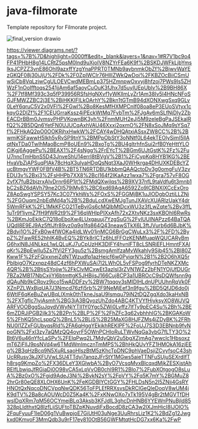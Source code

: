 # java-filmorate
Template repository for Filmorate project.

![final_version drawio](https://user-images.githubusercontent.com/76499013/184540930-ad61708d-4420-4132-a91b-c6f5002cabc6.png)


https://viewer.diagrams.net/?tags=%7B%7D&highlight=0000ff&edit=_blank&layers=1&nav=1#R7V1bc9o4FP41PHbH8g14LCRtZ5psM0lnd9uXjoIV8NZYrFEa6K9f%2BSKDJWFkLjbYmslksJCPZZ3vnE86OhI9azxffYzgYnaPPRT0TMNb9aybnmkObZf%2BjwvWaYEzGKQF08j30iJjU%2FDk%2F0ZpIWClr76HlllZWkQwDoi%2FKBZOcBiiCSmUwSjCb8VqLzjwCgULOEVCwdMEBmLp375HZmnpwOxvyj8hfzoj7PWs9Is5ZHWzF1nOoIfftoqs2541jjAm6af5aoyCuOuK3fJhx7d5uyIUEpUblv%2B9BH86X%2F7tf8Mf393c3q5fP39956RSfsHgNXvf1yWKllmLyZr1Am38Iv5I4HNcNFoSGJFMWZZBC2j3E%2BiHKKIFILkOArhY%2Bkn1tGTmB94dXONXwgSxq9GLv0LeY6qruC5V2x0VFl%2FGwl%2Bo8KesMfHXMPCnIf08oa8eP3EUoSVtyx1ckqyG2DlZf%2F1CEUGrraKssz4iPEckWtMq7FvbTm%2FJgAv6mSLfNjDIy2ZbEACDrBBm0JvmsvPHPVKownBK3yh%2FnmMUH2eJj5M9zeIeBgPaJSEkaIRfQ2%2B5DQn6YetFN0UJUCqAxhVAU46Xxxj2oxmO%2FN8xSoJMq9sYSq7f%2FHkAQ2pO0OOKRjhxHwkW%2FCAY4wDHQAtxiASsxZW8CC%2B%2BwmiKSFawwH5Ikh5yRvSP9tnY%2BMPpObStY3oNNtf0L64ekTEOlySimI5lIAqtNxTDa0TwIhMaoBcmP8oUEn9%2BxoTg%2BU4gltrhfnSui2rfB0YeHttYLOCiKgj6AggePu%2BEAX1%2F4sNgg%2FrEYcT%2BGm6UJtGstK%2Fz%2FuU7nncTmHbnS5D43JnveShU14errI8tBVgV%2B1%2FiCypKq8HYB1KG%2BEHvaVbZjAPSuqPlAk78cHqX3ulyaHDqQsNqt3XaJ0WHkrga4DHUXKDEBcYZucBtmgvYWF0FBfV4B%2BT5TN6RTDBU1kbbmQAAQctoDv3g0omgFuV3zvEDU3v%2Bxj3%2FsHHPb7XX8%2BcI164f2IKaAzz1wxa7%2Fgra757vF8OG2vfX7fuB2bjzrxAIvDrnr66P1jt%2FMdQXwjlqs%2B9XV37nfL9taVdfu6t3mnb1bC2sBZ6dAVh79ne2OI579iMy8%2BC6xd69AgA6592Zo9lCBNXlXCcExOroZ8ApSwgYSPSY57Kc3C07YkhWs%2FOxS%2FGGMjBK1uJlODgbOztiLLZNi%2FGOuqm2nbEdMd4a%2B%2BduLcdXwEMJgTunJXAVcXUARIzUakY4dr5WmRFkK%2FL1MkKFCO21TeByiGs6cMQIbMtDcxWU3z3fLwZqte%2Bv3ffL1uTr9f1iymZ7fH9fWR2t9%2F1i6qWHlpPIXxAfh72x2XtvNKz3sxKBOhI6RwRs%2BKmJoEkikC7Q18oEboXw4LUxgauuj7YzgSuG%2FyIUUINAPzz64BaTQAUQdI8E9EJ9Az5ftlJfr89vz0q9q1fq864Q43neawSTkX6L3ftJVurb6d6BJbK%2Bdvj1O%2FxB0w4fWOKa4IdLWv01jnMCG6BrGgCWuLx3%2F%2FD%2BypZ%2FawRE52hhIK4BvEQ%2BYk8rICTz6hLtFFOzKENMfuapWQUCARyBmG6hxlN8J4NLkpL1wLQLuKJ7uCpUzHK3DIFY4hvnlFT8cLSNRiEFLHmntFXAlqKr%2BpEwIIu5Zs7fVj2FY3gu5z%2BsmgAmIfzaMvWkahIy9Sjb45%2BI80ZKww1F%2FzFQjxxnejZdNTWzudfp1azHeicf6w0PyiqrN%2B1%2B2O6hXQ5rPbIbigO7Kzxnpz48dC4zf6hPXWuSAi7l2LWhOL5vFSPog9fyrhDTeNKZXMc4QR%2B%2BtjsSYojjw%2FkClvMCxwEt3azlsl3rZVN1WZz2bFN1YOjUfDUGr7BZa2MB17NbCxjiYl6btmttgK5JHBjisJ166Cuj8CP3a1UBROcC9sDQWfsnn9gdQAuNb9kCRovz9jco15wADDFzv%2BW7tqqov3sMIDlHLdnUPUUhnRqVk0FXZnPZLWxBjqUA7J3Nmcd76zfj5rb%2F9NeMjEef3n9fgu%2BD5QfJD6do0j6WtIF6qKeBuZwUBqLlXmk0thTkneJsaU9Ismqu79iN2tDQZgqXdo3kaHxNB%2FXTgfIc7lyjAsmh%2BG3iA3BQyozUhZdo4ABC4KTVYfHiyksyXO8WJVQARFVOOBggSuJqydVWyNjYTlI1Y0Ygc5ZWi0Lvffz7lfTy9pEC4Su%2Bh%2BE6mZDRJiPGB2jlk3%2B2Pn%2BLP%2F%2FhZFc3q62vbhhhIG%2BKGAKoW5%2FhKQ5hcLsppQ%2BnL5%2BLjS%2B25MaXG8HJFZMs4iZDyBK%2FRhNU0l1ZZxFGUbvqsRld%2FA6qHggYEkjkhREKIPF%2FoUJ7S3D3EBNnb9fvNpoGN%2FxI3zy7aQMzQQ4oyrF5OWnPCHIoRuLTWvNqGa3vbG7fLTY3O%2Bt6V6u46nYfcLaSPv%2FElqPwq2L7MdyQbV2u5bgXZjmAg7wwclc1HbsoxzmT6ZjFlIJ9psNVd4w6TMdWmImcznTmMPS%2BhHkQUvYFZ1HMOkA16zjEEg%2B3qHzBcq9N5XuRLsaoHIszBtM5zKhcTpDNC9phVaeDsjiZCvyfsoC43shUcRRusv3kJXFUVwLSU4TTdyi7anqzJFrStY1MGws5aieTTNFuSUjuSEXrdIfTh8rsg9KmpZo%2FX36DLeY3XGlwbA%2ByO7VcsqMvxBlcqxdMjkZESXjstAhRElfLbwjqJfRGiaDi0O98vCA5xLpVvOB0chl9R1%2BIo7%2FubXOtgogO8sLuA%2Bz0xO%2Fgid9AdeJ3Ni%2BvkN2sY%2FpVY%2Fq5K7mY%2BGMuZ82hrGr80eQE8XLOHX6UnK%2FeKGDBIYCtGGY%2FHLDsN5n2I5ZNii4GsRYHNOtQxNqcoDNCVpqNwQDK56ToFPLEfRRXsvsDkRClGeQleDoqV8wUM4jK9dTV%2Ba8cAOUWcD0Z5Ka4K%2FxKNwOXo7xTk195V4gBr2tMGVTfDHwsIDqXRm7qM56OCYmeiBLq3Aksb3KFJdIL3ghcDnHNB6YYEWnPNuBjld85328pLIdthxtQ8IzfLijSUFtoTBZpKNuvdjFxBocdD8zCA3w2lXJmHicI8IJOlO%2FquFyuuF1IeD06g1VuBwpjoE7GiUtH03uNge3UuRhrsLiz1K2%2BdZg12Jwgkxd0KmvoF3MmQdb3u9rF17ey810OtB56GWFMtqtHcDG7xx6Ka%2FwP
